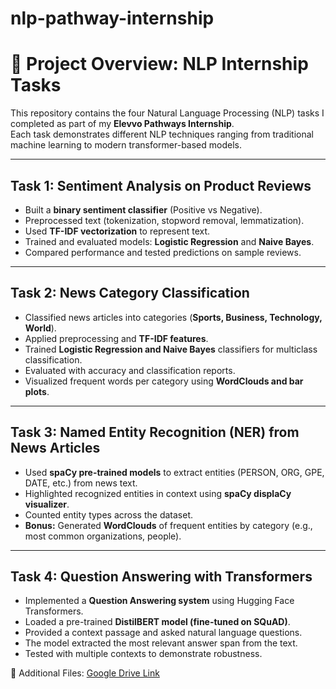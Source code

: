 # nlp-pathway-internship
# 📌 Project Overview: NLP Internship Tasks  

This repository contains the four Natural Language Processing (NLP) tasks I completed as part of my **Elevvo Pathways Internship**.  
Each task demonstrates different NLP techniques ranging from traditional machine learning to modern transformer-based models.  

---

##  Task 1: Sentiment Analysis on Product Reviews  
- Built a **binary sentiment classifier** (Positive vs Negative).  
- Preprocessed text (tokenization, stopword removal, lemmatization).  
- Used **TF-IDF vectorization** to represent text.  
- Trained and evaluated models: **Logistic Regression** and **Naive Bayes**.  
- Compared performance and tested predictions on sample reviews.  

---

##  Task 2: News Category Classification  
- Classified news articles into categories (**Sports, Business, Technology, World**).  
- Applied preprocessing and **TF-IDF features**.  
- Trained **Logistic Regression and Naive Bayes** classifiers for multiclass classification.  
- Evaluated with accuracy and classification reports.  
- Visualized frequent words per category using **WordClouds and bar plots**.  

---

##  Task 3: Named Entity Recognition (NER) from News Articles  
- Used **spaCy pre-trained models** to extract entities (PERSON, ORG, GPE, DATE, etc.) from news text.  
- Highlighted recognized entities in context using **spaCy displaCy visualizer**.  
- Counted entity types across the dataset.  
- **Bonus:** Generated **WordClouds** of frequent entities by category (e.g., most common organizations, people).  

---

##  Task 4: Question Answering with Transformers  
- Implemented a **Question Answering system** using Hugging Face Transformers.  
- Loaded a pre-trained **DistilBERT model (fine-tuned on SQuAD)**.  
- Provided a context passage and asked natural language questions.  
- The model extracted the most relevant answer span from the text.  
- Tested with multiple contexts to demonstrate robustness.  


📂 Additional Files: [Google Drive Link](https://drive.google.com/file/d/FILE_ID/view?usp=sharing)

